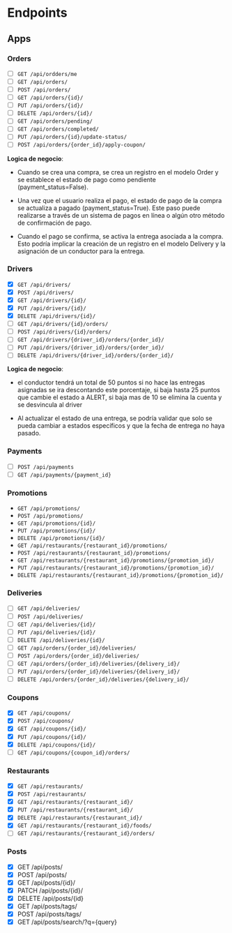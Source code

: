 # Endpoints

## Apps

### Orders

- [ ] `GET /api/ordders/me`
- [ ] `GET /api/orders/`
- [ ] `POST /api/orders/`
- [ ] `GET /api/orders/{id}/`
- [ ] `PUT /api/orders/{id}/`
- [ ] `DELETE /api/orders/{id}/`
- [ ] `GET /api/orders/pending/`
- [ ] `GET /api/orders/completed/`
- [ ] `PUT /api/orders/{id}/update-status/`
- [ ] `POST /api/orders/{order_id}/apply-coupon/`

**Logica de negocio**:

- Cuando se crea una compra, se crea un registro en el modelo Order y se establece el estado de pago como pendiente (payment_status=False).

- Una vez que el usuario realiza el pago, el estado de pago de la compra se actualiza a pagado (payment_status=True). Este paso puede realizarse a través de un sistema de pagos en línea o algún otro método de confirmación de pago.

- Cuando el pago se confirma, se activa la entrega asociada a la compra. Esto podría implicar la creación de un registro en el modelo Delivery y la asignación de un conductor para la entrega.

### Drivers

- [x] `GET /api/drivers/`
- [x] `POST /api/drivers/`
- [x] `GET /api/drivers/{id}/`
- [x] `PUT /api/drivers/{id}/`
- [x] `DELETE /api/drivers/{id}/`
- [ ] `GET /api/drivers/{id}/orders/`
- [ ] `POST /api/drivers/{id}/orders/`
- [ ] `GET /api/drivers/{driver_id}/orders/{order_id}/`
- [ ] `PUT /api/drivers/{driver_id}/orders/{order_id}/`
- [ ] `DELETE /api/drivers/{driver_id}/orders/{order_id}/`

**Logica de negocio**:

- el conductor tendrá un total de 50 puntos si no hace las entregas asignadas se ira descontando este porcentaje, si baja hasta 25 puntos que cambie el estado a ALERT, si baja mas de 10 se elimina la cuenta y se desvincula al driver

- Al actualizar el estado de una entrega, se podría validar que solo se pueda cambiar a estados específicos y que la fecha de entrega no haya pasado.

### Payments

- [ ] `POST /api/payments`
- [ ] `GET /api/payments/{payment_id}`

### Promotions

- `GET /api/promotions/`
- `POST /api/promotions/`
- `GET /api/promotions/{id}/`
- `PUT /api/promotions/{id}/`
- `DELETE /api/promotions/{id}/`
- `GET /api/restaurants/{restaurant_id}/promotions/`
- `POST /api/restaurants/{restaurant_id}/promotions/`
- `GET /api/restaurants/{restaurant_id}/promotions/{promotion_id}/`
- `PUT /api/restaurants/{restaurant_id}/promotions/{promotion_id}/`
- `DELETE /api/restaurants/{restaurant_id}/promotions/{promotion_id}/`

### Deliveries

- [ ] `GET /api/deliveries/`
- [ ] `POST /api/deliveries/`
- [ ] `GET /api/deliveries/{id}/`
- [ ] `PUT /api/deliveries/{id}/`
- [ ] `DELETE /api/deliveries/{id}/`
- [ ] `GET /api/orders/{order_id}/deliveries/`
- [ ] `POST /api/orders/{order_id}/deliveries/`
- [ ] `GET /api/orders/{order_id}/deliveries/{delivery_id}/`
- [ ] `PUT /api/orders/{order_id}/deliveries/{delivery_id}/`
- [ ] `DELETE /api/orders/{order_id}/deliveries/{delivery_id}/`

### Coupons

- [x] `GET /api/coupons/`
- [x] `POST /api/coupons/`
- [x] `GET /api/coupons/{id}/`
- [x] `PUT /api/coupons/{id}/`
- [x] `DELETE /api/coupons/{id}/`
- [ ] `GET /api/coupons/{coupon_id}/orders/`

### Restaurants

- [x] `GET /api/restaurants/`
- [x] `POST /api/restaurants/`
- [x] `GET /api/restaurants/{restaurant_id}/`
- [x] `PUT /api/restaurants/{restaurant_id}/`
- [x] `DELETE /api/restaurants/{restaurant_id}/`
- [x] `GET /api/restaurants/{restaurant_id}/foods/`
- [ ] `GET /api/restaurants/{restaurant_id}/orders/`

### Posts

- [x] GET /api/posts/
- [x] POST /api/posts/
- [x] GET /api/posts/{id}/
- [x] PATCH /api/posts/{id}/
- [x] DELETE /api/posts/{id}
- [x] GET /api/posts/tags/
- [x] POST /api/posts/tags/
- [x] GET /api/posts/search/?q={query}
